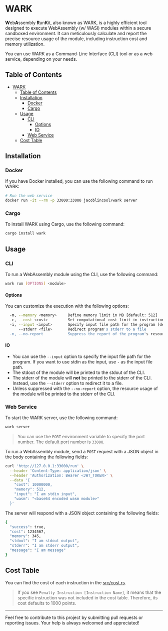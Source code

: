 # WARK

**W**eb**A**ssembly **R**un**K**it, also known as WARK, is a highly efficient tool designed to execute WebAssembly (w/ WASI) modules within a secure sandboxed environment. It can meticulously calculate and report the precise resource usage of the module, including instruction cost and memory utilization.

You can use WARK as a Command-Line Interface (CLI) tool or as a web service, depending on your needs.

## Table of Contents

- [WARK](#wark)
  - [Table of Contents](#table-of-contents)
  - [Installation](#installation)
    - [Docker](#docker)
    - [Cargo](#cargo)
  - [Usage](#usage)
    - [CLI](#cli)
      - [Options](#options)
      - [IO](#io)
    - [Web Service](#web-service)
  - [Cost Table](#cost-table)

## Installation

### Docker

If you have Docker installed, you can use the following command to run WARK:

```sh
# Run the web service
docker run -it --rm -p 33000:33000 jacoblincool/wark server
```

### Cargo

To install WARK using Cargo, use the following command:

```sh
cargo install wark
```

## Usage

### CLI

To run a WebAssembly module using the CLI, use the following command:

```sh
wark run [OPTIONS] <module>
```

#### Options

You can customize the execution with the following options:

```sh
  -m, --memory <memory>     Define memory limit in MB [default: 512]
  -c, --cost <cost>         Set computational cost limit in instruction count [default: 1000000000]
  -i, --input <input>       Specify input file path for the program [default: stdin]
      --stderr <file>       Redirect program's stderr to a file
  -n, --no-report           Suppress the report of the program's resource usage
```

#### IO

- You can use the `--input` option to specify the input file path for the program. If you want to use stdin as the input, use `-` as the input file path.
- The stdout of the module will be printed to the stdout of the CLI.
- The stderr of the module will **not** be printed to the stderr of the CLI. Instead, use the `--stderr` option to redirect it to a file.
- Unless suppressed with the `--no-report` option, the resource usage of the module will be printed to the stderr of the CLI.

### Web Service

To start the WARK server, use the following command:

```sh
wark server
```

> You can use the `PORT` environment variable to specify the port number. The default port number is `33000`.

To run a WebAssembly module, send a `POST` request with a JSON object in the body containing the following fields:

```sh
curl 'http://127.0.0.1:33000/run' \
  --header 'Content-Type: application/json' \
  --header 'Authorization: Bearer <JWT_TOKEN>' \
  --data '{
    "cost": 10000000,
    "memory": 512,
    "input": "I am stdin input",
    "wasm": "<base64 encoded wasm module>"
  }'
```

The server will respond with a JSON object containing the following fields:

```sh
{
  "success": true,
  "cost": 1234567,
  "memory": 345,
  "stdout": "I am stdout output",
  "stderr": "I am stderr output",
  "message": "I am message"
}
```

## Cost Table

You can find the cost of each instruction in the [src/cost.rs](./src/cost.rs).

> If you see `Penalty Instruction [Instruction Name]`, it means that the specific instruction was not included in the cost table. Therefore, its cost defaults to 1000 points.

---

Feel free to contribute to this project by submitting pull requests or reporting issues. Your help is always welcomed and appreciated!
